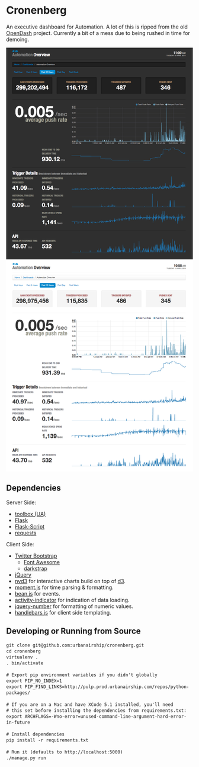 # Cronenberg

An executive dashboard for Automation. A lot of this is ripped from
the old [OpenDash](https://github.com/urbanairship/opendash/)
project. Currently a bit of a mess due to being rushed in time for
demoing.

![Screenshot Dark](docs/screenshot-dark.png)
![Screenshot Light](docs/screenshot-light.png)

## Dependencies ##

Server Side:

* [toolbox (UA)](https://github.com/urbanairship/toolbox)
* [Flask](http://flask.pocoo.org/)
* [Flask-Script](http://packages.python.org/Flask-Script/)
* [requests](https://github.com/kennethreitz/requests)

Client Side:

* [Twitter Bootstrap](http://twitter.github.com/bootstrap)
  * [Font Awesome](http://fortawesome.github.com/Font-Awesome/)
  * [darkstrap](https://github.com/danneu/darkstrap)
* [jQuery](http://jquery.com/)
* [nvd3](https://github.com/novus/nvd3) for interactive charts build
  on top of [d3](http://d3js.org).
* [moment.js](http://momentjs.com/) for time parsing & formatting.
* [bean.js](https://github.com/fat/bean) for events.
* [activity-indicator](https://github.com/neteye/jquery-plugins/tree/master/activity-indicator) for indication of data loading.
* [jquery-number](https://github.com/teamdf/jquery-number) for formatting of numeric values.
* [handlebars.js](http://handlebarsjs.com/) for client side templating.

## Developing or Running from Source ##

```shell
git clone git@github.com:urbanairship/cronenberg.git
cd cronenberg
virtualenv .
. bin/activate

# Export pip environment variables if you didn't globally
export PIP_NO_INDEX=1
export PIP_FIND_LINKS=http://pulp.prod.urbanairship.com/repos/python-packages/

# If you are on a Mac and have XCode 5.1 installed, you'll need
# this set before installing the dependencies from requirements.txt:
export ARCHFLAGS=-Wno-error=unused-command-line-argument-hard-error-in-future

# Install dependencies
pip install -r requirements.txt

# Run it (defaults to http://localhost:5000)
./manage.py run
```

